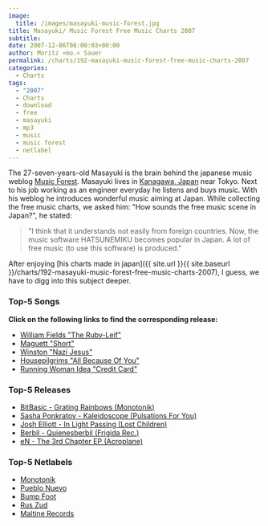```yaml
---
image:
  title: /images/masayuki-music-forest.jpg
title: Masayuki/ Music Forest Free Music Charts 2007
subtitle: 
date: 2007-12-06T06:00:03+00:00
author: Moritz »mo.« Sauer
permalink: /charts/192-masayuki-music-forest-free-music-charts-2007
categories:
  - Charts
tags:
  - "2007"
  - Charts
  - download
  - free
  - masayuki
  - mp3
  - music
  - music forest
  - netlabel
---
```

The 27-seven-years-old Masayuki is the brain behind the japanese music weblog [Music Forest](http://blog.goo.ne.jp/warp50cd). Masayuki lives in [Kanagawa, Japan](http://maps.google.de/maps?f=q&hl=de&geocode=&time=&date=&ttype=&q=Kanagawa,+Japan+&ie=UTF8&ll=35.43944,139.510395&spn=25.986187,46.40625&z=5&om=1) near Tokyo. Next to his job working as an engineer everyday he listens and buys music. With his weblog he introduces wonderful music aiming at Japan. While collecting the free music charts, we asked him: "How sounds the free music scene in Japan?", he stated:

> "I think that it understands not easily from foreign countries. Now, the music software HATSUNEMIKU becomes popular in Japan. A lot of free music (to use this software) is produced." 

After enjoying [his charts made in japan]({{ site.url }}{{ site.baseurl }}/charts/192-masayuki-music-forest-free-music-charts-2007), I guess, we have to digg into this subject deeper.<!--more-->

<!--adsense-->

### Top-5 Songs

**Click on the following links to find the corresponding release:**

  * [William Fields "The Ruby-Leif"](http://www.archive.org/details/kpu108)
  * [Maguett "Short"](http://netaudio.ru/electrosound/releases/es33/)
  * [Winston "Nazi Jesus"](http://www.digitalkunstrasen.net/kunstrasen/release_detail.php?release=dka031&lng=en)
  * [Housepilgrims "All Because Of You"](http://foem.info/index.php?option=com_content&task=view&id=201&Itemid=61)
  * [Running Woman Idea "Credit Card"](http://www.inspirebox.com/netlab/audio/nl29-running-woman-idea-take-a-deep-breath)

### Top-5 Releases

  * [BitBasic - Grating Rainbows (Monotonik)](http://www.archive.org/details/mtk186)
  * [Sasha Ponkratov - Kaleidoscope (Pulsations For You)](http://pulsations-for-you.ru/puls02.html)
  * [Josh Elliott - In Light Passing (Lost Children)](http://www.archive.org/details/LostChildren033)
  * [Berbil - Quienesberbil (Frigida Rec.)](http://www.archive.org/details/fri064)
  * [eN - The 3rd Chapter EP (Acroplane)](http://www.archive.org/details/acp008_eN_-_the_3rd_chapter_ep)

### Top-5 Netlabels

  * [Monotonik](http://www.mono211.com/)
  * [Pueblo Nuevo](http://www.pueblonuevo.cl/)
  * [Bump Foot](http://www.bumpfoot.net/)
  * [Rus Zud](http://ruszud.com/)
  * [Maltine Records](http://maltinerecords.cs8.biz/)